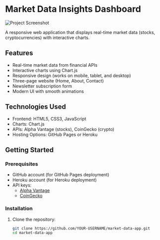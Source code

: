 # Market Data Insights Dashboard

![Project Screenshot](Screenshot(1).png)

A responsive web application that displays real-time market data (stocks, cryptocurrencies) with interactive charts.

## Features

- Real-time market data from financial APIs
- Interactive charts using Chart.js
- Responsive design (works on mobile, tablet, and desktop)
- Three-page website (Home, About, Contact)
- Newsletter subscription form
- Modern UI with smooth animations

## Technologies Used

- Frontend: HTML5, CSS3, JavaScript
- Charts: Chart.js
- APIs: Alpha Vantage (stocks), CoinGecko (crypto)
- Hosting Options: GitHub Pages or Heroku

## Getting Started

### Prerequisites

- GitHub account (for GitHub Pages deployment)
- Heroku account (for Heroku deployment)
- API keys:
  - [Alpha Vantage](https://www.alphavantage.co/support/#api-key)
  - [CoinGecko](https://www.coingecko.com/en/api)

### Installation

1. Clone the repository:
   ```bash
   git clone https://github.com/YOUR-USERNAME/market-data-app.git
   cd market-data-app
